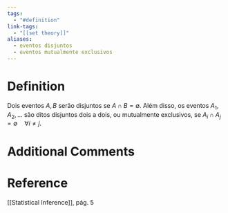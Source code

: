 ```yaml
---
tags:
  - "#definition"
link-tags:
  - "[[set theory]]"
aliases:
  - eventos disjuntos
  - eventos mutualmente exclusivos
---
```

# Definition 
Dois eventos $A, B$ serão disjuntos se $A \cap B = \emptyset$. Além disso, os eventos $A_1, A_2, \dots$ são ditos disjuntos dois a dois, ou mutualmente exclusivos, se $A_i \cap A_j = \emptyset \quad \forall i \neq j$.

# Additional Comments


# Reference
[[Statistical Inference]], pág. 5



